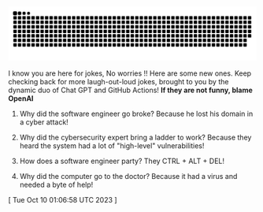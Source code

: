 <picture>
  <source media="(prefers-color-scheme: dark)" srcset="https://raw.githubusercontent.com/platane/platane/output/github-contribution-grid-snake-dark.svg">
  <source media="(prefers-color-scheme: light)" srcset="https://raw.githubusercontent.com/platane/platane/output/github-contribution-grid-snake.svg">
  <img alt="github contribution grid snake animation" src="https://raw.githubusercontent.com/platane/platane/output/github-contribution-grid-snake.svg">
</picture>


I know you are here for jokes, No worries !!
Here are some new ones. Keep checking back for more laugh-out-loud jokes, brought to you by the dynamic duo of Chat GPT and GitHub Actions! __If they are not funny, blame OpenAI__
 
1. Why did the software engineer go broke? Because he lost his domain in a cyber attack!

2. Why did the cybersecurity expert bring a ladder to work? Because they heard the system had a lot of "high-level" vulnerabilities!

3. How does a software engineer party? They CTRL + ALT + DEL!

4. Why did the computer go to the doctor? Because it had a virus and needed a byte of help!
 
[ 
Tue Oct 10 01:06:58 UTC 2023
 ]
